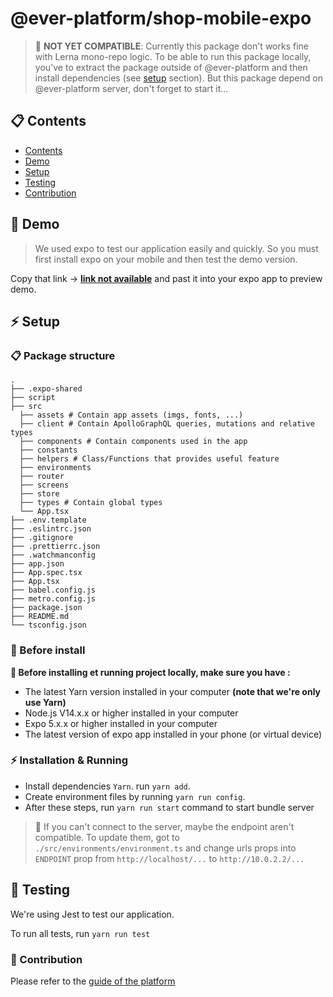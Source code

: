 # @ever-platform/shop-mobile-expo

> 🛑 **NOT YET COMPATIBLE**: Currently this package don't works fine with Lerna mono-repo logic.
To be able to run this package locally, you've to extract the package outside of @ever-platform and then install dependencies (see [setup](#-setup) section).
But this package depend on @ever-platform server, don't forget to start it...

## 📋 Contents

- [Contents](#-contents)
- [Demo](#-demo)
- [Setup](#-setup)
- [Testing](#-testing)
- [Contribution](#-contribution)

## 🤳 Demo

> We used expo to test our application easily and quickly.
> So you must first install expo on your mobile and then test the demo version.

Copy that link -> **[link not available](https://docs.expo.io/)** and past it into your expo app to preview demo.

## ⚡ Setup

<!-- TODO: Add more folders and files descriptions -->
### 📋 Package structure

    .
    ├── .expo-shared
    ├── script
    ├── src
      ├── assets # Contain app assets (imgs, fonts, ...)
      ├── client # Contain ApolloGraphQL queries, mutations and relative types
      ├── components # Contain components used in the app
      ├── constants
      ├── helpers # Class/Functions that provides useful feature
      ├── environments
      ├── router
      ├── screens
      ├── store
      ├── types # Contain global types
      └── App.tsx
    ├── .env.template
    ├── .eslintrc.json
    ├── .gitignore
    ├── .prettierrc.json
    ├── .watchmanconfig
    ├── app.json
    ├── App.spec.tsx
    ├── App.tsx
    ├── babel.config.js
    ├── metro.config.js
    ├── package.json
    ├── README.md
    └── tsconfig.json

### 🌟 Before install

**🚧 Before installing et running project locally, make sure you have :**

- The latest Yarn version installed in your computer **(note that we're only use Yarn)**
- Node.js V14.x.x or higher installed in your computer
- Expo 5.x.x or higher installed in your computer
- The latest version of expo app installed in your phone (or virtual device)

### ⚡ Installation & Running

- Install dependencies `Yarn`. run `yarn add`.
- Create environment files by running `yarn run config`.
- After these steps, run `yarn run start` command to start bundle server

> 🚧 If you can't connect to the server, maybe the endpoint aren't compatible.
To update them, got to `./src/environments/environment.ts` and change urls props into `ENDPOINT` prop from `http://localhost/...` to `http://10.0.2.2/...`

<!-- TODO: Add contribution -->
## 🧪 Testing

We're using Jest to test our application.

To run all tests, run `yarn run test`

<!-- TODO: Add contribution -->
### 🤝 Contribution

Please refer to the [guide of the platform](https://github.com/ever-co/ever-demand/#contribute)
